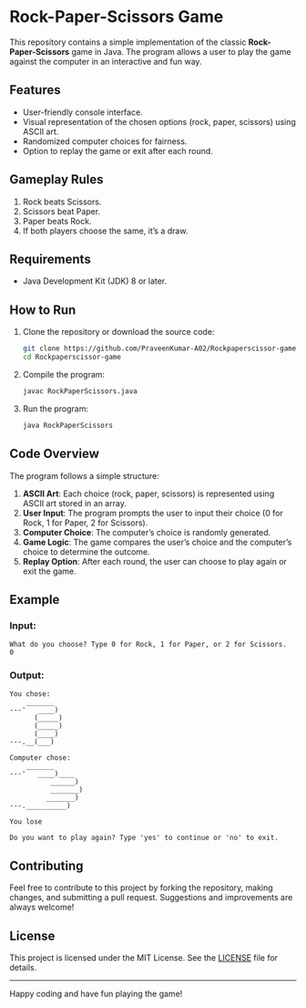 # Rock-Paper-Scissors Game

This repository contains a simple implementation of the classic **Rock-Paper-Scissors** game in Java. The program allows a user to play the game against the computer in an interactive and fun way.

## Features

- User-friendly console interface.
- Visual representation of the chosen options (rock, paper, scissors) using ASCII art.
- Randomized computer choices for fairness.
- Option to replay the game or exit after each round.

## Gameplay Rules

1. Rock beats Scissors.
2. Scissors beat Paper.
3. Paper beats Rock.
4. If both players choose the same, it’s a draw.

## Requirements

- Java Development Kit (JDK) 8 or later.

## How to Run

1. Clone the repository or download the source code:

   ```bash
   git clone https://github.com/PraveenKumar-A02/Rockpaperscissor-game.git
   cd Rockpaperscissor-game
   ```

2. Compile the program:

   ```bash
   javac RockPaperScissors.java
   ```

3. Run the program:

   ```bash
   java RockPaperScissors
   ```

## Code Overview

The program follows a simple structure:

1. **ASCII Art**: Each choice (rock, paper, scissors) is represented using ASCII art stored in an array.
2. **User Input**: The program prompts the user to input their choice (0 for Rock, 1 for Paper, 2 for Scissors).
3. **Computer Choice**: The computer’s choice is randomly generated.
4. **Game Logic**: The game compares the user’s choice and the computer’s choice to determine the outcome.
5. **Replay Option**: After each round, the user can choose to play again or exit the game.

## Example

### Input:
```
What do you choose? Type 0 for Rock, 1 for Paper, or 2 for Scissors.
0
```

### Output:
```
You chose:
    _______
---'   ____)
      (_____)
      (_____)
      (____)
---.__(___)

Computer chose:
    _______
---'   ____)____
          ______)
          _______)
         _______)
---.__________)

You lose

Do you want to play again? Type 'yes' to continue or 'no' to exit.
```

## Contributing

Feel free to contribute to this project by forking the repository, making changes, and submitting a pull request. Suggestions and improvements are always welcome!

## License

This project is licensed under the MIT License. See the [LICENSE](LICENSE) file for details.

---

Happy coding and have fun playing the game!

